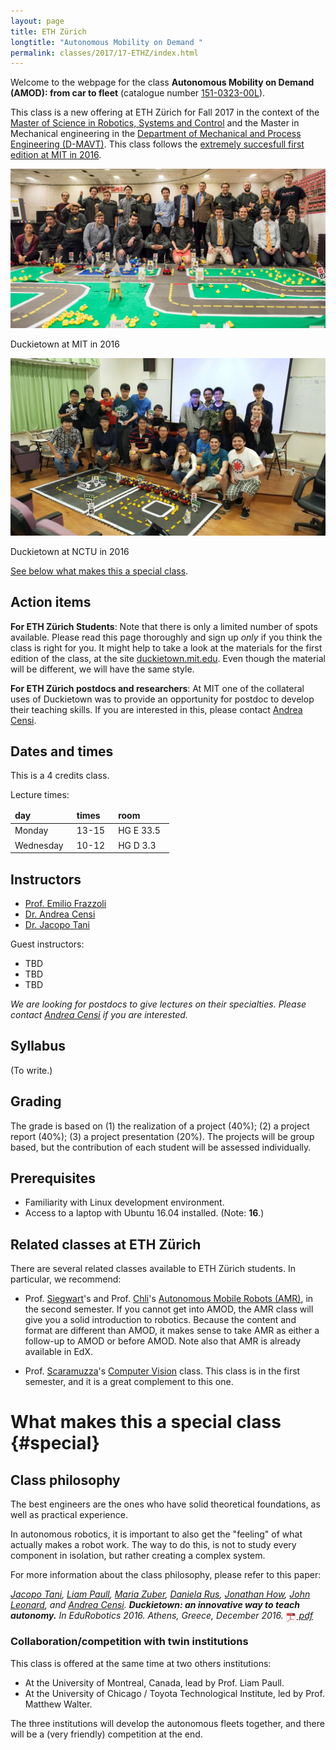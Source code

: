 ```yaml
---
layout: page
title: ETH Zürich
longtitle: "Autonomous Mobility on Demand "
permalink: classes/2017/17-ETHZ/index.html
---
```


Welcome to the webpage for the class **Autonomous Mobility on Demand (AMOD): from car to fleet** (catalogue number [151-0323-00L][official]).

[official]: http://www.vvz.ethz.ch/Vorlesungsverzeichnis/lerneinheitPre.do?semkez=2017W&ansicht=EINSCHRAENKUNGEN&lerneinheitId=119019&lang=en

This class is a new offering at ETH Z&uuml;rich for Fall 2017
in the context of the [Master of Science in Robotics, Systems and Control][master]
and the Master in Mechanical engineering
in the [Department of Mechanical and Process Engineering (D-MAVT)][mavt].
This class follows
the [extremely succesfull first edition at MIT in 2016](/classes/2016/16-MIT/index.html).

[master]: http://www.master-robotics.ethz.ch/
[mavt]: http://mavt.ethz.ch



<div class='figure-with-caption'>
    <img src="/media/classes/duckietown-mit.jpg"/>
    <p>Duckietown at MIT in 2016</p>
</div>

<div class='figure-with-caption'>
    <img src="/media/classes/duckietown-taiwan.jpg"/>
    <p>Duckietown at NCTU in 2016</p>
</div>


[See below what makes this a special class](#special).

## Action items

**For ETH Z&uuml;rich Students**:
Note that there is only a limited number of spots available.
Please read this page thoroughly and sign up *only* if you think the class is right for you.
It might help to take a look at the materials for the
first edition of the class, at the site [duckietown.mit.edu](http://duckietown.mit.edu).
Even though the material will be different, we will have the same style.

<!--
Jacopo: this is the time if you want to do it.

Please also [fill in this questionnaire][questionnaire],
which helps us fine-tuning the class to your background. -->

**For ETH Z&uuml;rich postdocs and researchers**: At MIT one of the collateral
uses of Duckietown was to provide an opportunity for postdoc
to develop their teaching skills. If you are interested
in this, please contact [Andrea Censi][censi].

[questionnaire]: #



## Dates and times

This is a 4 credits class.

Lecture times:

<table id='times'>
<thead>
    <tr><td>day</td><td>times</td><td>room</td></tr>
    </thead>
    <tbody>
    <tr><td>Monday</td>	<td>13-15</td>	<td>HG E 33.5</td></tr>
    <tr><td>Wednesday</td><td>10-12</td> <td>HG D 3.3</td></tr>
    </tbody>
</table>

<style>
#times thead { font-weight: bold; }
#times tbody td { padding-right: 1em; padding-top:0.2em;}
</style>

## Instructors

<!-- Institute of Dynamic Systems and Control. -->

- [Prof. Emilio Frazzoli][frazzoli]
- [Dr. Andrea Censi][censi]
- [Dr. Jacopo Tani][tani]

[frazzoli]: http://www.idsc.ethz.ch/research-frazzoli.html
[censi]: https://censi.science/
[tani]: https://eapsweb.mit.edu/people/jtani

Guest instructors:

- TBD
- TBD
- TBD

*We are looking for postdocs to give lectures on their specialties. Please
contact [Andrea Censi][censi] if you are interested.*


## Syllabus

(To write.)


## Grading

The grade is based on (1) the realization of a project (40%); (2) a project report (40%); (3) a project presentation (20%). The projects will be group based, but the contribution of each student will be assessed individually.





## Prerequisites

* Familiarity with Linux development environment.
* Access to a laptop with Ubuntu 16.04 installed. (Note: **16**.)


## Related classes at ETH Z&uuml;rich

There are several related classes available
to ETH Z&uuml;rich students.
In particular, we recommend:

- Prof. [Siegwart][siegwart]'s and Prof. [Chli][chli]'s [Autonomous Mobile Robots (AMR)][AMR], in the second semester.
If you cannot get into AMOD, the AMR class
will give you a solid introduction to robotics.
Because the content and format are different than AMOD,
it makes sense to take AMR as either a follow-up to AMOD
or before AMOD.  Note also that AMR is already available
in EdX.

- Prof. [Scaramuzza][scaramuzza]'s [Computer Vision][scaramuzza-class] class. This class is in the first semester, and it is a great complement to this one.

[siegwart]: http://www.asl.ethz.ch
[scaramuzza]: http://rpg.ifi.uzh.ch
[scaramuzza-class]: http://rpg.ifi.uzh.ch/teaching.html
[chli]: http://margaritachli.com
[AMR]: http://www.asl.ethz.ch/education/lectures/autonomous_mobile_robots/spring-2016.html


# What makes this a special class {#special}


## Class philosophy

The best engineers are the ones who have solid theoretical foundations,
as well as practical experience.

In autonomous robotics, it is important to also get the "feeling" of
what actually makes a robot work. The way to do this, is not to study every component in isolation,
but rather creating a complex system.

For more information about the class philosophy, please
refer to this paper:

<cite class='pub-ref-desc' id='bib:tani16duckietown'>
    <a href='https://eapsweb.mit.edu/people/jtani'>Jacopo Tani</a>, <a href='http://people.csail.mit.edu/lpaull/'>Liam Paull</a>, <a href='https://eapsweb.mit.edu/people/zuber/'>Maria Zuber</a>, <a href='http://danielarus.csail.mit.edu/'>Daniela Rus</a>, <a href='http://www.mit.edu/~jhow/'>Jonathan How</a>, <a href='https://marinerobotics.mit.edu/'>John Leonard</a>, and
    <a href="https://censi.science">Andrea Censi</a>.
    <strong class="title">Duckietown: an innovative way to teach autonomy.</strong>
    <span class="booktitle">In <em>EduRobotics 2016</em>. Athens, Greece, December 2016.</span>
    <span class="links"><span class="pdf"><a href="http://people.csail.mit.edu/lpaull/publications/Tani_EDU_2016.pdf">
    <img style='border:0; margin-bottom:-6px; width:17px; height: 17px' src='/media/pdf.png'/> pdf</a></span></span>
</cite>


### Collaboration/competition with twin institutions

This class is offered at the same time at two others institutions:

- At the University of Montreal, Canada, lead by Prof. Liam Paull.
- At the University of Chicago / Toyota Technological Institute, led by Prof. Matthew Walter.

The three institutions will develop the autonomous fleets together, and there will be
a (very friendly) competition at the end.


<!-- ### Broader impact beyond ETH Zurich

As a student at ETH Zurich, however you arrived here,
you have been lucky.

So, a great part of this

In particular, the only ones where there is an
practical robotics part

Everything produced by the class will be open source.

### A broader, broader impact

In all of this, the whimsical aspects ...



## Class format

On the first day, you will be given a box of parts. -->



<style>
[href="#"] {color: red; }
[href="#"]:after { content: " (broken link) ";
    color: red;}
</style>
